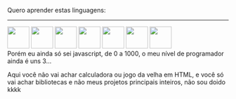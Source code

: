 Quero aprender estas linguagens:
<hr/>
<div>
  <img src="https://img.icons8.com/fluency/1x/javascript.png" width="50"/>
  <img src="https://img.icons8.com/fluency/1x/c-plus-plus-logo.png" width="50"/>
  <img src="https://img.icons8.com/fluency/1x/c-sharp-logo.png" width="50"/>
  <img src="https://img.icons8.com/color/1x/python.png" width="50"/>
  <img src="https://img.icons8.com/color/1x/kotlin.png" width="50"/>
  <img src="https://img.icons8.com/fluency/1x/swift.png" width="50"/>
  <img src="https://img.icons8.com/external-flat-juicy-fish/1x/external-sql-coding-and-development-flat-flat-juicy-fish.png" width="50"/>
</div>
Porém eu ainda só sei javascript, de 0 a 1000, o meu nível de programador ainda é uns 3...

Aqui você não vai achar calculadora ou jogo da velha em HTML, e você só vai achar bibliotecas e não meus projetos principais inteiros, não sou doido kkkk
